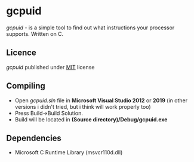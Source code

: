 # gcpuid
*gcpuid* - is a simple tool to find out what instructions your processor supports. Written on C.

## Licence
*gcpuid* published under [MIT](https://github.com/emil0911/gcpuid/blob/master/LICENSE) license

## Compiling
- Open *gcpuid.sln* file in **Microsoft Visual Studio 2012** or **2019** (in other versions i didn't tried, but i think will work properly too)
- Press Build->Build Solution.
- Build will be located in **(Source directory)/Debug/gcpuid.exe**

## Dependencies
- Microsoft C Runtime Library (msvcr110d.dll)
